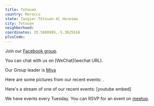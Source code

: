 ```yaml
---
title: Tetouan
country: Morocco
state: Tangier-Tétouan-Al Hoceima
city: Tetouan
neighborhood: 
coordinates: 35.5888995,-5.3625516
plusCode:
---
```

Join our [Facebook group](https://www.facebook.com/groups/free.code.camp.tetouan/).

You can chat with us on [WeChat](wechat URL).

Our Group leader is [Miya](freecodecamp.org/miya)

Here are some pictures from our recent events:
![]().

Here's a stream of one of our recent events:
[youtube embed]

We have events every Tuesday. You can RSVP for an event on [meetup](meetupurl).
